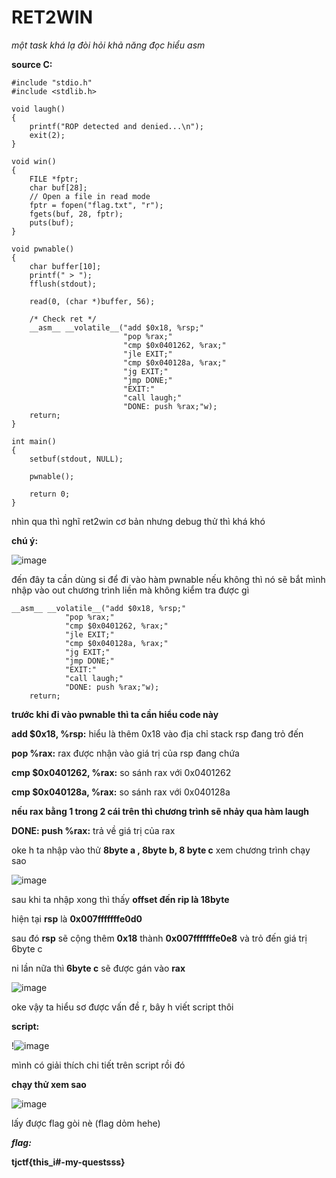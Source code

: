 # **RET2WIN**

*một task khá lạ đòi hỏi khả năng đọc hiểu asm*

**source C:**

```
#include "stdio.h"
#include <stdlib.h>

void laugh()
{
	printf("ROP detected and denied...\n");
	exit(2);
}

void win()
{
	FILE *fptr;
	char buf[28];
	// Open a file in read mode
	fptr = fopen("flag.txt", "r");
	fgets(buf, 28, fptr);
	puts(buf);
}

void pwnable()
{
	char buffer[10];
	printf(" > ");
	fflush(stdout);

	read(0, (char *)buffer, 56);

	/* Check ret */
	__asm__ __volatile__("add $0x18, %rsp;"
						 "pop %rax;"
						 "cmp $0x0401262, %rax;"
						 "jle EXIT;"
						 "cmp $0x040128a, %rax;"
						 "jg EXIT;"
						 "jmp DONE;"
						 "EXIT:"
						 "call laugh;"
						 "DONE: push %rax;"w);
	return;
}

int main()
{
	setbuf(stdout, NULL);

	pwnable();

	return 0;
}

```

nhìn qua thì nghĩ ret2win cơ bản nhưng debug thử thì khá khó

**chú ý:**

![image](https://github.com/gookoosss/CTF.-/assets/128712571/4327c084-5500-4ca7-b25c-0928ad139ce5)


đến đây ta cần dùng si để đi vào hàm pwnable nếu không thì nó sẽ bắt mình nhập vào out chương trình liền mà không kiểm tra được gì

```
__asm__ __volatile__("add $0x18, %rsp;"
			"pop %rax;"
			"cmp $0x0401262, %rax;"
			"jle EXIT;"
			"cmp $0x040128a, %rax;"
			"jg EXIT;"
			"jmp DONE;"
			"EXIT:"
			"call laugh;"
			"DONE: push %rax;"w);
	return;
```

**trước khi đi vào pwnable thì ta cần hiểu code này**

**add $0x18, %rsp:** hiểu là thêm 0x18 vào địa chỉ stack rsp đang trỏ đến

**pop %rax:** rax được nhận vào giá trị của rsp đang chứa

**cmp $0x0401262, %rax:** so sánh rax với 0x0401262

**cmp $0x040128a, %rax:** so sánh rax với 0x040128a

**nếu rax bằng 1 trong 2 cái trên thì chương trình sẽ nhảy qua hàm laugh**

**DONE: push %rax:** trả về giá trị của rax

oke h ta nhập vào thử **8byte a , 8byte b, 8 byte c** xem chương trình chạy sao

![image](https://github.com/gookoosss/CTF.-/assets/128712571/7796228e-5953-4ce8-8b4b-13883a754bf3)


sau khi ta nhập xong thì thấy **offset đến rip là 18byte**

hiện tại **rsp** là **0x007fffffffe0d0**

sau đó **rsp** sẽ cộng thêm **0x18** thành **0x007fffffffe0e8** và trỏ đến giá trị 6byte c

ni lần nữa thì **6byte c** sẽ được gán vào **rax**

![image](https://github.com/gookoosss/CTF.-/assets/128712571/afc8e93d-5ea7-4684-9ded-903d603531fb)


oke vậy ta hiểu sơ được vấn đề r, bây h  viết script thôi

**script:**

!![image](https://github.com/gookoosss/CTF.-/assets/128712571/3ae36967-f41f-4521-b5e9-efcf319cbad4)


mình có giải thích chi tiết trên script rồi đó

**chạy thử xem sao**

![image](https://github.com/gookoosss/CTF.-/assets/128712571/1f33f0c3-45eb-4c20-92f4-5511d44a149b)


lấy được flag gòi nè (flag dỏm hehe)

***flag:***

**tjctf{this_i#-my-questsss}**
